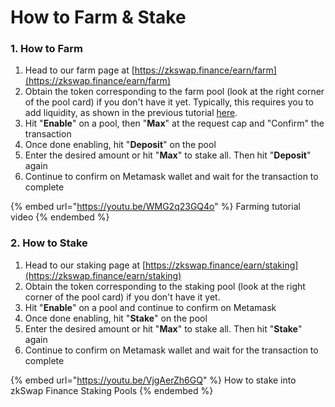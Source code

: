 # How to Farm & Stake

### 1. How to Farm

1. Head to our farm page at [https://zkswap.finance/earn/farm](https://zkswap.finance/earn/farm)
2. Obtain the token corresponding to the farm pool (look at the right corner of the pool card) if you don't have it yet. Typically, this requires you to add liquidity, as shown in the previous tutorial [here](broken-reference).
3. Hit "**Enable**" on a pool, then "**Max**" at the request cap and "Confirm" the transaction
4. Once done enabling, hit "**Deposit**" on the pool
5. Enter the desired amount or hit "**Max**" to stake all. Then hit "**Deposit**" again
6. Continue to confirm on Metamask wallet and wait for the transaction to complete

{% embed url="https://youtu.be/WMG2q23GQ4o" %}
Farming tutorial video
{% endembed %}

### 2. How to Stake

1. Head to our staking page at [https://zkswap.finance/earn/staking](https://zkswap.finance/earn/staking)
2. Obtain the token corresponding to the staking pool (look at the right corner of the pool card) if you don't have it yet.
3. Hit "**Enable**" on a pool and continue to confirm on Metamask
4. Once done enabling, hit "**Stake**" on the pool
5. Enter the desired amount or hit "**Max**" to stake all. Then hit "**Stake**" again
6. Continue to confirm on Metamask wallet and wait for the transaction to complete

{% embed url="https://youtu.be/VjgAerZh6GQ" %}
How to stake into zkSwap Finance Staking Pools
{% endembed %}
